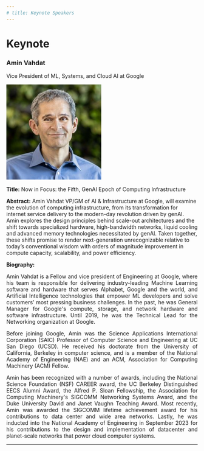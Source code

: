 ```yaml
---
# title: Keynote Speakers
---
```

# Keynote

### Amin Vahdat

Vice President of ML, Systems, and Cloud AI at Google

<img src="/assets/img/amin_photo.jpg">

**Title:** Now in Focus: the Fifth, GenAI Epoch of Computing Infrastructure

**Abstract:** Amin Vahdat VP/GM of AI & Infrastructure at Google, will examine the evolution of computing infrastructure, from its transformation for internet service delivery to the modern-day revolution driven by genAI. Amin explores the design principles behind scale-out architectures and the shift towards specialized hardware, high-bandwidth networks, liquid cooling and advanced memory technologies necessitated by genAI. Taken together, these shifts promise to render next-generation unrecognizable relative to today’s conventional wisdom with orders of magnitude improvement in compute capacity, scalability, and power efficiency.

**Biography:** 
<div style="text-align: justify; text-indent: 0em;">
<p>
Amin Vahdat is a Fellow and vice president of Engineering at Google, where his team is responsible for delivering industry-leading Machine Learning software and hardware that serves Alphabet, Google and the world, and Artificial Intelligence technologies that empower ML developers and solve customers’ most pressing business challenges. In the past, he was General Manager for Google's compute, storage, and network hardware and software infrastructure. Until 2019, he was the Technical Lead for the Networking organization at Google. 
</p>
<p>
Before joining Google, Amin was the Science Applications International Corporation (SAIC) Professor of Computer Science and Engineering at UC San Diego (UCSD). He received his doctorate from the University of California, Berkeley in computer science, and is a member of the National Academy of Engineering (NAE) and an ACM, Association for Computing Machinery (ACM) Fellow. 
</p>
<p>
Amin has been recognized with a number of awards, including the National Science Foundation (NSF) CAREER award, the UC Berkeley Distinguished EECS Alumni Award, the Alfred P. Sloan Fellowship, the Association for Computing Machinery's SIGCOMM Networking Systems Award, and the Duke University David and Janet Vaughn Teaching Award. Most recently, Amin was awarded the SIGCOMM lifetime achievement award for his contributions to data center and wide area networks.  Lastly, he was inducted into the National Academy of Engineering in September 2023 for his contributions to the design and implementation of datacenter and planet-scale networks that power cloud computer systems. </p>
</div>

------------------------
